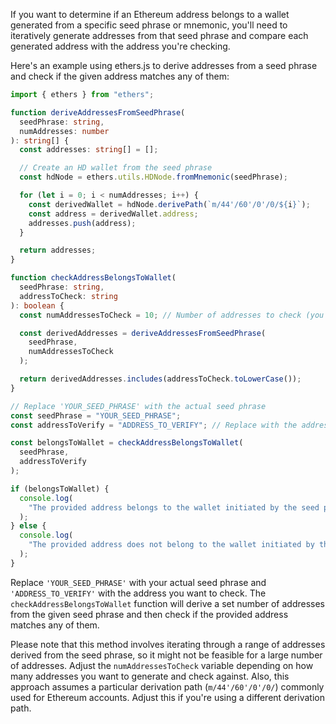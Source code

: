 If you want to determine if an Ethereum address belongs to a wallet generated from a specific seed phrase or mnemonic, you'll need to iteratively generate addresses from that seed phrase and compare each generated address with the address you're checking.

Here's an example using ethers.js to derive addresses from a seed phrase and check if the given address matches any of them:

```typescript
import { ethers } from "ethers";

function deriveAddressesFromSeedPhrase(
  seedPhrase: string,
  numAddresses: number
): string[] {
  const addresses: string[] = [];

  // Create an HD wallet from the seed phrase
  const hdNode = ethers.utils.HDNode.fromMnemonic(seedPhrase);

  for (let i = 0; i < numAddresses; i++) {
    const derivedWallet = hdNode.derivePath(`m/44'/60'/0'/0/${i}`);
    const address = derivedWallet.address;
    addresses.push(address);
  }

  return addresses;
}

function checkAddressBelongsToWallet(
  seedPhrase: string,
  addressToCheck: string
): boolean {
  const numAddressesToCheck = 10; // Number of addresses to check (you can adjust this)

  const derivedAddresses = deriveAddressesFromSeedPhrase(
    seedPhrase,
    numAddressesToCheck
  );

  return derivedAddresses.includes(addressToCheck.toLowerCase());
}

// Replace 'YOUR_SEED_PHRASE' with the actual seed phrase
const seedPhrase = "YOUR_SEED_PHRASE";
const addressToVerify = "ADDRESS_TO_VERIFY"; // Replace with the address you want to check

const belongsToWallet = checkAddressBelongsToWallet(
  seedPhrase,
  addressToVerify
);

if (belongsToWallet) {
  console.log(
    "The provided address belongs to the wallet initiated by the seed phrase."
  );
} else {
  console.log(
    "The provided address does not belong to the wallet initiated by the seed phrase."
  );
}
```

Replace `'YOUR_SEED_PHRASE'` with your actual seed phrase and `'ADDRESS_TO_VERIFY'` with the address you want to check. The `checkAddressBelongsToWallet` function will derive a set number of addresses from the given seed phrase and then check if the provided address matches any of them.

Please note that this method involves iterating through a range of addresses derived from the seed phrase, so it might not be feasible for a large number of addresses. Adjust the `numAddressesToCheck` variable depending on how many addresses you want to generate and check against. Also, this approach assumes a particular derivation path (`m/44'/60'/0'/0/`) commonly used for Ethereum accounts. Adjust this if you're using a different derivation path.
